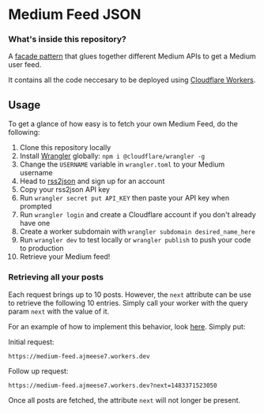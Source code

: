 # Medium Feed JSON

### What's inside this repository?

A [facade pattern](https://en.wikipedia.org/wiki/Facade_pattern) that glues together different Medium APIs to get a Medium user feed.

It contains all the code neccesary to be deployed using [Cloudflare Workers](https://workers.cloudflare.com/).

## Usage

To get a glance of how easy is to fetch your own Medium Feed, do the following: 
1. Clone this repository locally
2. Install [Wrangler](https://github.com/cloudflare/wrangler) globally: `npm i @cloudflare/wrangler -g`
3. Change the `USERNAME` variable in `wrangler.toml` to your Medium username
4. Head to [rss2json](https://rss2json.com/) and sign up for an account
5. Copy your rss2json API key
6. Run `wrangler secret put API_KEY` then paste your API key when prompted
7. Run `wrangler login` and create a Cloudflare account if you don't already have one
8. Create a worker subdomain with `wrangler subdomain desired_name_here`
9. Run `wrangler dev` to test locally or `wrangler publish` to push your code to production
10. Retrieve your Medium feed!

### Retrieving all your posts

Each request brings up to 10 posts. However, the `next` attribute can be use to retrieve 
the following 10 entries. Simply call your worker with the query param `next` with the value of it.

For an example of how to implement this behavior, look [here](https://github.com/meese-os/meeseOS/blob/master/apps/old-site/src/components/home/Articles.jsx#L18). Simply put:

Initial request:

`https://medium-feed.ajmeese7.workers.dev`

Follow up request:

`https://medium-feed.ajmeese7.workers.dev?next=1483371523050`

Once all posts are fetched, the attribute `next` will not longer be present.
